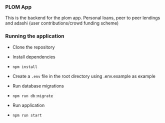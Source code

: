 ### PLOM App

This is the backend for the plom app.
Personal loans, peer to peer lendings and adashi (user contributions/crowd funding scheme) 

### Running the application

- Clone the repository
- Install dependencies
- `npm install`

- Create a `.env` file in the root directory using .env.example as example

- Run database migrations
- `npm run db:migrate`

- Run application
- `npm run start`
